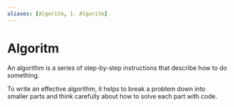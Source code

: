 ```yaml
---
aliases: [Algoritm, 1. Algoritm]
---
```


# Algoritm
An algorithm is a series of step-by-step instructions that describe how to do something.

To write an effective algorithm, it helps to break a problem down into smaller parts and think carefully about how to solve each part with code.


